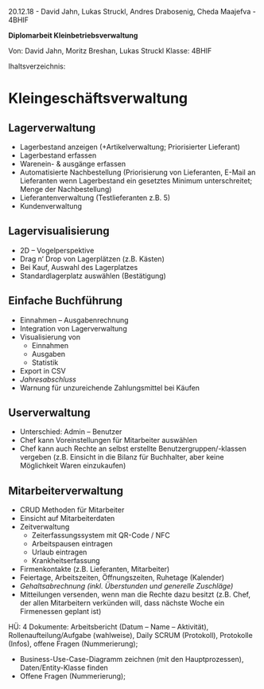 20.12.18 - David Jahn, Lukas Struckl, Andres Drabosenig, Cheda Maajefva - 4BHIF

__Diplomarbeit Kleinbetriebsverwaltung__

Von:    David Jahn, Moritz Breshan, Lukas Struckl
Klasse: 4BHIF

Ihaltsverzeichnis:

# Kleingeschäftsverwaltung

## Lagerverwaltung
* Lagerbestand anzeigen (+Artikelverwaltung; Priorisierter Lieferant)
* Lagerbestand erfassen 
* Warenein- & ausgänge erfassen
* Automatisierte Nachbestellung (Priorisierung von Lieferanten, E-Mail an Lieferanten wenn Lagerbestand ein gesetztes Minimum unterschreitet; Menge der Nachbestellung)
* Lieferantenverwaltung (Testlieferanten z.B. 5)
* Kundenverwaltung

## Lagervisualisierung
* 2D – Vogelperspektive
* Drag n‘ Drop von Lagerplätzen (z.B. Kästen)
* Bei Kauf, Auswahl des Lagerplatzes
* Standardlagerplatz auswählen (Bestätigung)

## Einfache Buchführung
* Einnahmen – Ausgabenrechnung
* Integration von Lagerverwaltung
* Visualisierung von
  * Einnahmen
  * Ausgaben
  * Statistik
* Export in CSV
* _Jahresabschluss_
* Warnung für unzureichende Zahlungsmittel bei Käufen

## Userverwaltung
* Unterschied: Admin – Benutzer
* Chef kann Voreinstellungen für Mitarbeiter auswählen
* Chef kann auch Rechte an selbst erstellte Benutzergruppen/-klassen vergeben (z.B. Einsicht in die Bilanz für Buchhalter, aber keine Möglichkeit Waren einzukaufen)

## Mitarbeiterverwaltung
* CRUD Methoden für Mitarbeiter
* Einsicht auf Mitarbeiterdaten
* Zeitverwaltung
  * Zeiterfassungssystem mit QR-Code / NFC
  * Arbeitspausen eintragen
  * Urlaub eintragen
  * Krankheitserfassung
* Firmenkontakte (z.B. Lieferanten, Mitarbeiter)
* Feiertage, Arbeitszeiten, Öffnungszeiten, Ruhetage (Kalender)
* _Gehaltsabrechnung (inkl. Überstunden und generelle Zuschläge)_
* Mitteilungen versenden, wenn man die Rechte dazu besitzt (z.B. Chef, der allen Mitarbeitern verkünden will, dass nächste Woche ein Firmenessen geplant ist)

HÜ:
4 Dokumente:
Arbeitsbericht (Datum – Name – Aktivität), Rollenaufteilung/Aufgabe (wahlweise), Daily SCRUM (Protokoll), Protokolle (Infos), offene Fragen (Nummerierung);

* Business-Use-Case-Diagramm zeichnen (mit den Hauptprozessen), Daten/Entity-Klasse finden
* Offene Fragen (Nummerierung);
